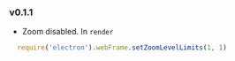 ### v0.1.1
- Zoom disabled. In `render`
```js
  require('electron').webFrame.setZoomLevelLimits(1, 1)
```
